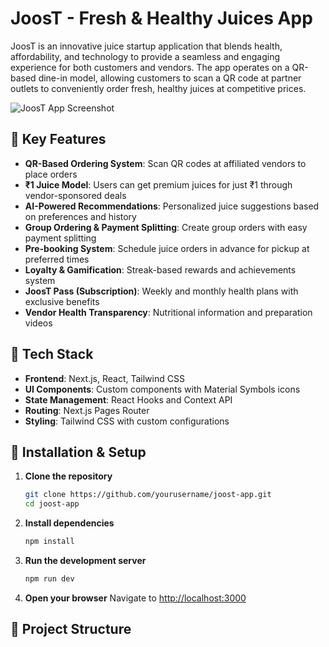 # JoosT - Fresh & Healthy Juices App

JoosT is an innovative juice startup application that blends health, affordability, and technology to provide a seamless and engaging experience for both customers and vendors. The app operates on a QR-based dine-in model, allowing customers to scan a QR code at partner outlets to conveniently order fresh, healthy juices at competitive prices.

![JoosT App Screenshot](public/screenshots/joost-app-home.jpg)

## 🌟 Key Features

- **QR-Based Ordering System**: Scan QR codes at affiliated vendors to place orders
- **₹1 Juice Model**: Users can get premium juices for just ₹1 through vendor-sponsored deals
- **AI-Powered Recommendations**: Personalized juice suggestions based on preferences and history
- **Group Ordering & Payment Splitting**: Create group orders with easy payment splitting
- **Pre-booking System**: Schedule juice orders in advance for pickup at preferred times
- **Loyalty & Gamification**: Streak-based rewards and achievements system
- **JoosT Pass (Subscription)**: Weekly and monthly health plans with exclusive benefits
- **Vendor Health Transparency**: Nutritional information and preparation videos

## 🚀 Tech Stack

- **Frontend**: Next.js, React, Tailwind CSS
- **UI Components**: Custom components with Material Symbols icons
- **State Management**: React Hooks and Context API
- **Routing**: Next.js Pages Router
- **Styling**: Tailwind CSS with custom configurations

## 🔧 Installation & Setup

1. **Clone the repository**
   ```bash
   git clone https://github.com/yourusername/joost-app.git
   cd joost-app
   ```

2. **Install dependencies**
   ```bash
   npm install
   ```

3. **Run the development server**
   ```bash
   npm run dev
   ```

4. **Open your browser**
   Navigate to [http://localhost:3000](http://localhost:3000)

## 📁 Project Structure

